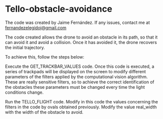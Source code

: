 # Tello-obstacle-avoidance

The code was created by Jaime Fernández. If any issues, contact me at fernandezelegidoj@gmail.com

The code created allows the drone to avoid an obstacle in its path, so that it can avoid it and avoid a collision. Once it has avoided it, the drone recovers the initial trajectory.

To achieve this, follow the steps below:

Execute the GET_TRACKBAR_VALUES code. Once this code is executed, a series of trackpads will be displayed on the screen to modify different parameters of the filters applied by the computational vision algorithm. These are really sensitive filters, so to achieve the correct identification of the obstacles these parameters must be changed every time the light conditions change.

Run the TELLO_FLIGHT code. Modify in this code the values concerning the filters in the code by ovals obtained previously. 
Modify the value real_width with the width of the obstacle to avoid.
